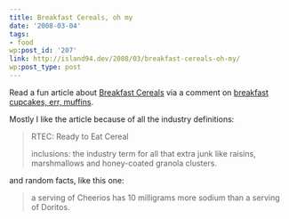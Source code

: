 ```yaml
---
title: Breakfast Cereals, oh my
date: '2008-03-04'
tags:
- food
wp:post_id: '207'
link: http://island94.dev/2008/03/breakfast-cereals-oh-my/
wp:post_type: post
---
```


<div style="display:none">.!.</div><p>Read a fun article about <a href="http://www.salon.com/mwt/food/eat_drink/2007/10/03/breakfast_cereal/">Breakfast Cereals</a> via a comment on <a href="http://www.megnut.com/2007/10/are-they-breakfast-cupcakes#comment-3498">breakfast cupcakes, err, muffins</a>.</p>
<p>Mostly I like the article because of all the industry definitions:</p>
<blockquote><p>
RTEC: Ready to Eat Cereal</p>
<p>inclusions: the industry term for all that extra junk like raisins, marshmallows and honey-coated granola clusters.
</p></blockquote>
<p>and random facts, like this one:</p>
<blockquote><p>
a serving of Cheerios has 10 milligrams more sodium than a serving of Doritos.
</p></blockquote>
